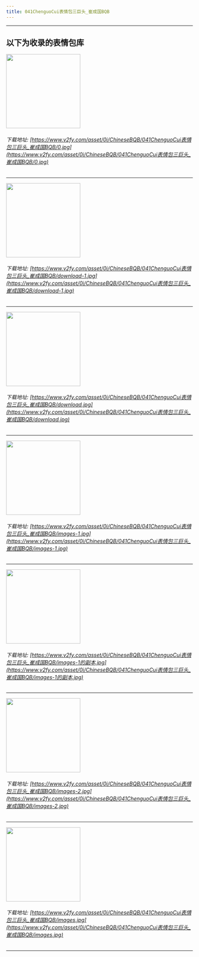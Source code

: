 ```yaml
---
title: 041ChenguoCui表情包三巨头_崔成国BQB
---
```


------
## 以下为收录的表情包库

<!-- more -->

<img height='200px' style='height:200px;'  src='https://www.v2fy.com/asset/0i/ChineseBQB/041ChenguoCui表情包三巨头_崔成国BQB/0.jpg' data-original='https://www.v2fy.com/asset/0i/ChineseBQB/041ChenguoCui表情包三巨头_崔成国BQB/0.jpg' /><br/><h6>下载地址: [https://www.v2fy.com/asset/0i/ChineseBQB/041ChenguoCui表情包三巨头_崔成国BQB/0.jpg](https://www.v2fy.com/asset/0i/ChineseBQB/041ChenguoCui表情包三巨头_崔成国BQB/0.jpg)</h6><hr/><img height='200px' style='height:200px;'  src='https://www.v2fy.com/asset/0i/ChineseBQB/041ChenguoCui表情包三巨头_崔成国BQB/download-1.jpg' data-original='https://www.v2fy.com/asset/0i/ChineseBQB/041ChenguoCui表情包三巨头_崔成国BQB/download-1.jpg' /><br/><h6>下载地址: [https://www.v2fy.com/asset/0i/ChineseBQB/041ChenguoCui表情包三巨头_崔成国BQB/download-1.jpg](https://www.v2fy.com/asset/0i/ChineseBQB/041ChenguoCui表情包三巨头_崔成国BQB/download-1.jpg)</h6><hr/><img height='200px' style='height:200px;'  src='https://www.v2fy.com/asset/0i/ChineseBQB/041ChenguoCui表情包三巨头_崔成国BQB/download.jpg' data-original='https://www.v2fy.com/asset/0i/ChineseBQB/041ChenguoCui表情包三巨头_崔成国BQB/download.jpg' /><br/><h6>下载地址: [https://www.v2fy.com/asset/0i/ChineseBQB/041ChenguoCui表情包三巨头_崔成国BQB/download.jpg](https://www.v2fy.com/asset/0i/ChineseBQB/041ChenguoCui表情包三巨头_崔成国BQB/download.jpg)</h6><hr/><img height='200px' style='height:200px;'  src='https://www.v2fy.com/asset/0i/ChineseBQB/041ChenguoCui表情包三巨头_崔成国BQB/images-1.jpg' data-original='https://www.v2fy.com/asset/0i/ChineseBQB/041ChenguoCui表情包三巨头_崔成国BQB/images-1.jpg' /><br/><h6>下载地址: [https://www.v2fy.com/asset/0i/ChineseBQB/041ChenguoCui表情包三巨头_崔成国BQB/images-1.jpg](https://www.v2fy.com/asset/0i/ChineseBQB/041ChenguoCui表情包三巨头_崔成国BQB/images-1.jpg)</h6><hr/><img height='200px' style='height:200px;'  src='https://www.v2fy.com/asset/0i/ChineseBQB/041ChenguoCui表情包三巨头_崔成国BQB/images-1的副本.jpg' data-original='https://www.v2fy.com/asset/0i/ChineseBQB/041ChenguoCui表情包三巨头_崔成国BQB/images-1的副本.jpg' /><br/><h6>下载地址: [https://www.v2fy.com/asset/0i/ChineseBQB/041ChenguoCui表情包三巨头_崔成国BQB/images-1的副本.jpg](https://www.v2fy.com/asset/0i/ChineseBQB/041ChenguoCui表情包三巨头_崔成国BQB/images-1的副本.jpg)</h6><hr/><img height='200px' style='height:200px;'  src='https://www.v2fy.com/asset/0i/ChineseBQB/041ChenguoCui表情包三巨头_崔成国BQB/images-2.jpg' data-original='https://www.v2fy.com/asset/0i/ChineseBQB/041ChenguoCui表情包三巨头_崔成国BQB/images-2.jpg' /><br/><h6>下载地址: [https://www.v2fy.com/asset/0i/ChineseBQB/041ChenguoCui表情包三巨头_崔成国BQB/images-2.jpg](https://www.v2fy.com/asset/0i/ChineseBQB/041ChenguoCui表情包三巨头_崔成国BQB/images-2.jpg)</h6><hr/><img height='200px' style='height:200px;'  src='https://www.v2fy.com/asset/0i/ChineseBQB/041ChenguoCui表情包三巨头_崔成国BQB/images.jpg' data-original='https://www.v2fy.com/asset/0i/ChineseBQB/041ChenguoCui表情包三巨头_崔成国BQB/images.jpg' /><br/><h6>下载地址: [https://www.v2fy.com/asset/0i/ChineseBQB/041ChenguoCui表情包三巨头_崔成国BQB/images.jpg](https://www.v2fy.com/asset/0i/ChineseBQB/041ChenguoCui表情包三巨头_崔成国BQB/images.jpg)</h6><hr/>